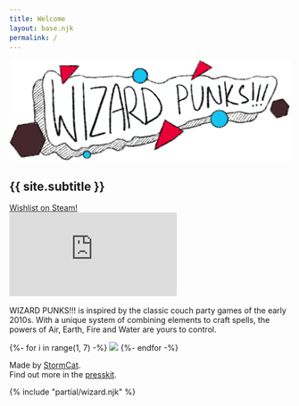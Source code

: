```yaml
---
title: Welcome
layout: base.njk
permalink: /
---
```


<!-- DESCRIPTION -->
<section id="splash">
	<img src="/images/title.png" alt="{{ site.title }}">
	<h1>{{ site.subtitle }}</h1>
	<a href="https://store.steampowered.com/app/3332770/WIZARD_PUNKS/" id="wishlist" target="_blank">Wishlist on Steam!</a>
</section>

<!-- VIDEO EMBED -->
<section id="video">
	<iframe src="https://www.youtube.com/embed/oJ1gdNHIuD0?si=mkQ_BvihB7ZymjRf" title="YouTube video player" frameborder="0" allow="accelerometer; autoplay; clipboard-write; encrypted-media; gyroscope; picture-in-picture; web-share" referrerpolicy="strict-origin-when-cross-origin" allowfullscreen></iframe>
</section>

<section id="description">
	<p>WIZARD PUNKS!!! is inspired by the classic couch party games of the early 2010s. With a unique system of combining elements to craft spells, the powers of Air, Earth, Fire and Water are yours to control.</p>
</section>

<!-- SCREENSHOTS -->
<section id="screenshots">
	<div class="gallery">
	{%- for i in range(1, 7) -%}
			<img class="screenshot" src="/images/screenshots/screenshot-{{i}}.png" loading="lazy">
	{%- endfor -%}
	</div>
</section>

<!-- ABOUT -->
<section id="about">
	<p>Made by <a href="https://eyeofstormcat.bsky.social/">StormCat</a>.<br>Find out more in the <a href="/presskit">presskit</a>.</p>
</section>

<!-- PUNK -->
{% include "partial/wizard.njk" %}
